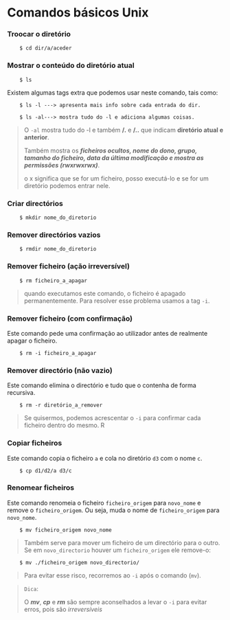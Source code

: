 # Comandos básicos Unix
### Troocar o diretório
```shell
	$ cd dir/a/aceder
```
### Mostrar o conteúdo do diretório atual
```shell
	$ ls
```
Existem algumas tags extra que podemos usar neste comando, tais como:

```shell
	$ ls -l	---> apresenta mais info sobre cada entrada do dir.
	
	$ ls -al---> mostra tudo do -l e adiciona algumas coisas.
```

> O `-al` mostra tudo do -l e também **/.** e **/..** que indicam **diretório atual e anterior**.
> 
>  Também mostra os ***ficheiros ocultos, nome do dono, grupo, tamanho do ficheiro, data da última modificação e mostra as permissões (rwxrwxrwx)***.  
> 
> o x significa que se for um ficheiro, posso executá-lo e se for um diretório podemos entrar nele.

### Criar directórios

```shell
	$ mkdir nome_do_diretorio
```

### Remover directórios vazios

```shell
	$ rmdir nome_do_diretorio
```

### Remover ficheiro (ação irreversível)

```shell
	$ rm ficheiro_a_apagar
```
> quando executamos este comando, o ficheiro é apagado permanentemente. Para resolver esse problema usamos a tag `-i`.

  
### Remover ficheiro (com confirmação)

Este comando pede uma confirmação ao utilizador antes de realmente apagar o ficheiro.

```shell
	$ rm -i ficheiro_a_apagar
```

### Remover directório (não vazio)

Este comando elimina o directório e tudo que o contenha de forma recursiva.

```shell
	$ rm -r diretório_a_remover
```

> Se quisermos, podemos acrescentar o `-i` para confirmar cada ficheiro dentro do mesmo.
R
### Copiar ficheiros

Este comando copia o ficheiro `a` e cola no diretório `d3` com o nome `c`.

```shell
	$ cp d1/d2/a d3/c
```

### Renomear ficheiros

Este comando renomeia o ficheiro `ficheiro_origem` para `novo_nome` e remove o `ficheiro_origem`. Ou seja, muda o nome de `ficheiro_origem` para `novo_nome`.

```shell
	$ mv ficheiro_origem novo_nome
```
> Também serve para mover um ficheiro de um directório para o outro. Se em `novo_directorio` houver um `ficheiro_origem` ele remove-o:

```shell
	$ mv ./ficheiro_origem novo_directorio/
```

> Para evitar esse risco, recorremos ao `-i` após o comando (`mv`).

> `Dica`:
> 
> O ***mv***, ***cp*** e ***rm*** são sempre aconselhados a levar o `-i` para evitar erros, pois são *irreversíveis*





